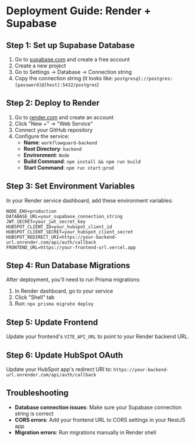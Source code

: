 # Deployment Guide: Render + Supabase

## Step 1: Set up Supabase Database

1. Go to [supabase.com](https://supabase.com) and create a free account
2. Create a new project
3. Go to Settings → Database → Connection string
4. Copy the connection string (it looks like: `postgresql://postgres:[password]@[host]:5432/postgres`)

## Step 2: Deploy to Render

1. Go to [render.com](https://render.com) and create an account
2. Click "New +" → "Web Service"
3. Connect your GitHub repository
4. Configure the service:
   - **Name**: `workflowguard-backend`
   - **Root Directory**: `backend`
   - **Environment**: `Node`
   - **Build Command**: `npm install && npm run build`
   - **Start Command**: `npm run start:prod`

## Step 3: Set Environment Variables

In your Render service dashboard, add these environment variables:

```
NODE_ENV=production
DATABASE_URL=your_supabase_connection_string
JWT_SECRET=your_jwt_secret_key
HUBSPOT_CLIENT_ID=your_hubspot_client_id
HUBSPOT_CLIENT_SECRET=your_hubspot_client_secret
HUBSPOT_REDIRECT_URI=https://your-backend-url.onrender.com/api/auth/callback
FRONTEND_URL=https://your-frontend-url.vercel.app
```

## Step 4: Run Database Migrations

After deployment, you'll need to run Prisma migrations:

1. In Render dashboard, go to your service
2. Click "Shell" tab
3. Run: `npx prisma migrate deploy`

## Step 5: Update Frontend

Update your frontend's `VITE_API_URL` to point to your Render backend URL.

## Step 6: Update HubSpot OAuth

Update your HubSpot app's redirect URI to: `https://your-backend-url.onrender.com/api/auth/callback`

## Troubleshooting

- **Database connection issues**: Make sure your Supabase connection string is correct
- **CORS errors**: Add your frontend URL to CORS settings in your NestJS app
- **Migration errors**: Run migrations manually in Render shell 